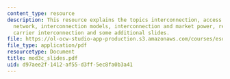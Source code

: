 ```yaml
---
content_type: resource
description: This resource explains the topics interconnection, access printing, telephone
  network, interconnection models, interconnection and market power, regulating interconnection,
  carrier interconnection and some additional slides.
file: https://ol-ocw-studio-app-production.s3.amazonaws.com/courses/esd-68j-communications-and-information-policy-spring-2006/d97aee2f1412af55d3ff5ec8fa0b3a41_mod3c_slides.pdf
file_type: application/pdf
resourcetype: Document
title: mod3c_slides.pdf
uid: d97aee2f-1412-af55-d3ff-5ec8fa0b3a41
---
```

